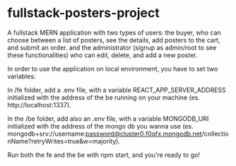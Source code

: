 # fullstack-posters-project
A fullstack MERN application with two types of users: the buyer, who can choose between a list of posters, see the details, add posters to the cart, and submit an order. and the administrator (signup as admin/root to see these functionalities) who can edit, delete, and add a new poster.

In order to use the application on local environment, you have to set two variables:

In /fe folder, add a .env file, with a variable REACT_APP_SERVER_ADDRESS initialized with the address of the be running on your machine (es. http://localhost:1337).

In the /be folder, add also an .env file, with a variable MONGODB_URI initialized with the address of the mongo db you wanna use (es. mongodb+srv://username:password@cluster0.f0qfx.mongodb.net/collectionName?retryWrites=true&w=majority).

Run both the fe and the be with npm start, and you're ready to go!
